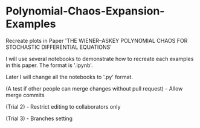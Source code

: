 # Polynomial-Chaos-Expansion-Examples

Recreate plots in Paper 'THE WIENER–ASKEY POLYNOMIAL CHAOS FOR STOCHASTIC DIFFERENTIAL EQUATIONS'

I will use several notebooks to demonstrate how to recreate each examples in this paper. The format is '.ipynb'.

Later I will change all the notebooks to '.py' format.

(A test if other people can merge changes without pull request) - Allow merge commits

(Trial 2) - Restrict editing to collaborators only

(Trial 3) - Branches setting
